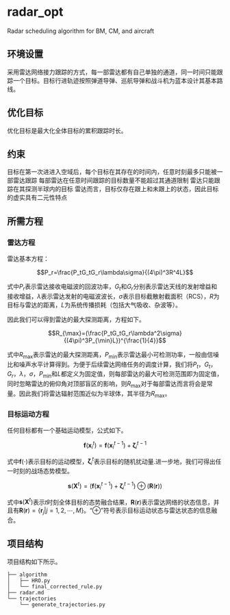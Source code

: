 # radar_opt
Radar scheduling algorithm for BM, CM, and aircraft

## 环境设置

采用雷达网络接力跟踪的方式，每一部雷达都有自己单独的通道，同一时间只能跟踪一个目标。目标行进轨迹按照弹道导弹、巡航导弹和战斗机为蓝本设计其基本路线。

## 优化目标

优化目标是最大化全体目标的累积跟踪时长。

## 约束


目标在第一次进进入空域后，每个目标在其存在的时间内，任意时刻最多只能被一部雷达跟踪
每部雷达在任意时间跟踪的目标数量不能超过其通道限制
雷达只能跟踪在其探测半球内的目标
雷达而言，目标仅存在跟上和未跟上的状态，因此目标的虚实具有二元性特点

## 所需方程

### 雷达方程

雷达基本方程：

$$P_r=\frac{P_tG_tG_r\lambda\sigma}{(4\pi)^3R^4L}$$

式中$P_r$表示雷达接收电磁波的回波功率，$G_t$和$G_r$分别表示雷达天线的发射增益和接收增益，$\lambda$表示雷达发射的电磁波波长，$\sigma$表示目标截散射截面积（RCS），$R$为目标与雷达的距离，$L$为系统传播损耗（包括大气吸收、杂波等）。

因此我们可以得到雷达的最大探测距离，方程如下。

$$R_{\max}=(\frac{P_tG_tG_r\lambda^2\sigma}{(4\pi)^3P_{\min}L})^{\frac{1}{4}}$$

式中$R_{\max}$表示雷达的最大探测距离，$P_{\min}$表示雷达最小可检测功率，一般由信噪比和噪声水平计算得到。为便于后续雷达网络任务的调度计算，我们将$P_t$，$G_t$，$G_r$，$\lambda$，$\sigma$，$P_{\min}$和$L$都定义为固定值，则每部雷达的最大可检测范围即为固定值，同时忽略雷达的俯仰角对顶部盲区的影响，则$R_{\max}$对于每部雷达而言将会是常量。因此我们将雷达辐射范围近似为半球体，其半径为$R_{\max}$。

### 目标运动方程

任何目标都有一个基础运动模型，公式如下。

$$\mathbf{f}(\mathbf{x}^t_i)=\mathbf{f}(\mathbf{x}^{t-1}_{i})+\mathbf{\zeta}^{t-1}_{i}$$

式中$\mathbf{f}(\cdot)$表示目标的运动模型，$\mathbf{\zeta}^t_i$表示目标的随机扰动量.进一步地，我们可得出任一时刻的战场态势模型。

$$\mathbf{s}(\mathbf{X}^t)=(\mathbf{f}(\mathbf{x}^{t-1}_{i})+\mathbf{\zeta}^{t-1}_{i})\oplus(\mathbf{R}(\mathbf{r}))$$

式中$\mathbf{s}(\mathbf{X}^t)$表示$t$时刻全体目标的态势融合结果，$\mathbf{R}(\mathbf{r})$表示雷达网络的状态信息，并且有$\mathbf{R}(\mathbf{r})=\{\mathbf{r}_j|j=1,2,\cdots,M\}$。“$\oplus$”符号表示目标运动状态与雷达状态的信息融合。

## 项目结构

项目结构如下所示。

```
├── algorithm
│   ├── HRO.py
│   └── final_corrected_rule.py
├── radar.md
└── trajectories
    └── generate_trajectories.py

```

